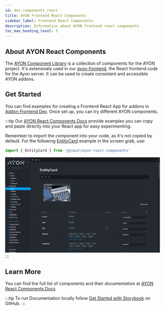 ```yaml
---
id: dev_components_react
title: AYON Frontend React Components
sidebar_label: Frontend React Components
description: Information about AYON frontend react components
toc_max_heading_level: 5
---
```


## About AYON React Components

The [AYON Component Library](https://github.com/ynput/ayon-react-components) is a collection of components for the AYON project. It's extensively used in our [ayon-frontend](https://github.com/ynput/ayon-frontend), the React frontend code for the Ayon server.
It can be used to create consistent and accessible AYON addons.

## Get Started

You can find examples for creating a Frontend React App for addons in [Addon Frontend Dev](dev_addon_creation.md#react-app).
Once set up, you can try different AYON components.

:::tip
Our [AYON React Components Docs](https://components.ayon.dev/?path=/docs/button--docs) provide examples you can copy and paste directly into your React app for easy experimenting.

Remember to import the component into your code, as it's not copied by default. For the following [EntityCard](https://components.ayon.dev/?path=/docs/entitycard--docs) example in the screen grab, use:

```js
import { EntityCard } from '@ynput/ayon-react-components'
```

![](assets/apis_and_resources/copying_react_examples.gif)
:::

## Learn More
You can find the full list of components and their documentation at [AYON React Components Docs](https://components.ayon.dev/?path=/docs/button--docs)

:::tip
To run Documentation locally follow [Get Started with Storybook](https://github.com/ynput/ayon-react-components?tab=readme-ov-file#get-started-with-storybook) on GitHub.
:::